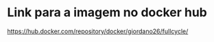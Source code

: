 # Link para a imagem no docker hub

<https://hub.docker.com/repository/docker/giordano26/fullcycle/>
